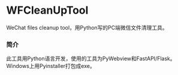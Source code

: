 # WFCleanUpTool
WeChat files cleanup tool，用Python写的PC端微信文件清理工具。

### 简介
此工具用Python语言开发，使用的工具为PyWebview和FastAPI/Flask。
Windows上用Pyinstaller打包成exe。
